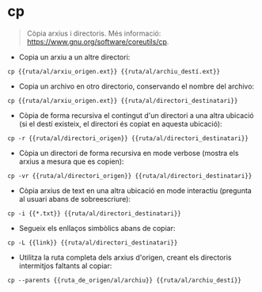 # cp

> Còpia arxius i directoris.
> Més informació: <https://www.gnu.org/software/coreutils/cp>.

- Copia un arxiu a un altre directori:

`cp {{ruta/al/arxiu_origen.ext}} {{ruta/al/archiu_destí.ext}}`

- Copia un archivo en otro directorio, conservando el nombre del archivo:

`cp {{ruta/al/arxiu_origen.ext}} {{ruta/al/directori_destinatari}}`

- Còpia de forma recursiva el contingut d'un directori a una altra ubicació (si el destí existeix, el directori és copiat en aquesta ubicació):

`cp -r {{ruta/al/directori_origen}} {{ruta/al/directori_destinatari}}`

- Còpia un directori de forma recursiva en mode verbose (mostra els arxius a mesura que es copien):

`cp -vr {{ruta/al/directori_origen}} {{ruta/al/directori_destinatari}}`

- Còpia arxius de text en una altra ubicació en mode interactiu (pregunta al usuari abans de sobreescriure):

`cp -i {{*.txt}} {{ruta/al/directori_destinatari}}`

- Segueix els enllaços simbòlics abans de copiar:

`cp -L {{link}} {{ruta/al/directori_destinatari}}`

- Utilitza la ruta completa dels arxius d'origen, creant els directoris intermitjos faltants al copiar:

`cp --parents {{ruta_de_origen/al/archiu}} {{ruta/al/archiu_destí}}`
